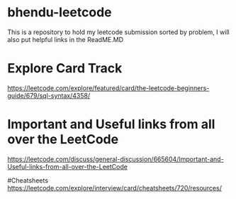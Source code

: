 # bhendu-leetcode
This is a repository to hold my leetcode submission sorted by problem, I will also put helpful links in the ReadME.MD

# Explore Card Track
https://leetcode.com/explore/featured/card/the-leetcode-beginners-guide/679/sql-syntax/4358/

# Important and Useful links from all over the LeetCode
https://leetcode.com/discuss/general-discussion/665604/Important-and-Useful-links-from-all-over-the-LeetCode

#Cheatsheets
https://leetcode.com/explore/interview/card/cheatsheets/720/resources/
